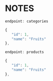 # NOTES

```javascript
endpoint: categories

{
   "id": 1,
   "name": "Fruits"
},

endpoint: products

{
   "id": 1,
   "name": "Fruits"
},
```
